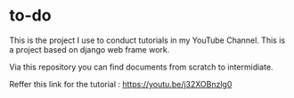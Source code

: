 # to-do
This is the project I use to conduct tutorials in my YouTube Channel. This is a project based on django web frame work.

Via this repository you can find documents from scratch to intermidiate.

Reffer this link for the tutorial : https://youtu.be/j32XOBnzlg0
